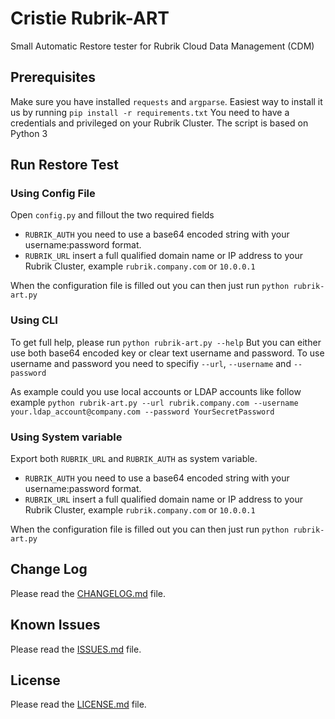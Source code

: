 # Cristie Rubrik-ART
Small Automatic Restore tester for Rubrik Cloud Data Management (CDM)

## Prerequisites
Make sure you have installed `requests` and `argparse`.
Easiest way to install it us by running `pip install -r requirements.txt`
You need to have a credentials and privileged on your Rubrik Cluster.
The script is based on Python 3

## Run Restore Test
### Using Config File
Open `config.py` and fillout the two required fields
- `RUBRIK_AUTH` you need to use a base64 encoded string with your username:password format.
- `RUBRIK_URL` insert a full qualified domain name or IP address to your Rubrik Cluster, example `rubrik.company.com` or `10.0.0.1`

When the configuration file is filled out you can then just run `python rubrik-art.py`

### Using CLI
To get full help, please run `python rubrik-art.py --help`
But you can either use both base64 encoded key or clear text username and password.
To use username and password you need to specifiy `--url`, `--username` and `--password`

As example could you use local accounts or LDAP accounts like follow example
`python rubrik-art.py --url rubrik.company.com --username your.ldap_account@company.com --password YourSecretPassword`

### Using System variable
Export both `RUBRIK_URL` and `RUBRIK_AUTH` as system variable.
- `RUBRIK_AUTH` you need to use a base64 encoded string with your username:password format.
- `RUBRIK_URL` insert a full qualified domain name or IP address to your Rubrik Cluster, example `rubrik.company.com` or `10.0.0.1`

When the configuration file is filled out you can then just run `python rubrik-art.py`

## Change Log
Please read the [CHANGELOG.md](https://github.com/CristieNordic/Rubrik-ART/blob/main/CHANGELOG.md) file.

## Known Issues
Please read the [ISSUES.md](https://github.com/CristieNordic/Rubrik-ART/blob/main/ISSUES.md) file.

## License
Please read the [LICENSE.md](https://github.com/CristieNordic/Rubrik-ART/blob/main/LICENSE.md) file.
